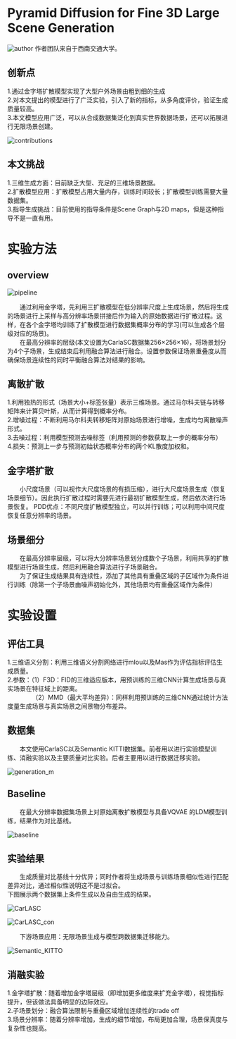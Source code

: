# Pyramid Diffusion for Fine 3D Large Scene Generation

![author](https://github.com/Tidalillusion/PaperReading-3D-Generation-/blob/main/Read/Image/PDD1author.png)
作者团队来自于西南交通大学。


## 创新点

1.通过金字塔扩散模型实现了大型户外场景由粗到细的生成<br>
2.对本文提出的模型进行了广泛实验，引入了新的指标，从多角度评价，验证生成质量较高。<br>
3.本文模型应用广泛，可以从合成数据集泛化到真实世界数据场景，还可以拓展进行无限场景创建。

![contributions](https://github.com/Tidalillusion/PaperReading-3D-Generation-/blob/main/Read/Image/PDD2PDDcontributions.png)

## 本文挑战

1.三维生成方面：目前缺乏大型、充足的三维场景数据。<br>
2.扩散模型应用：扩散模型占用大量内存，训练时间较长；扩散模型训练需要大量数据集。<br>
3.指导生成挑战：目前使用的指导条件是Scene Graph与2D maps，但是这种指导不是一直有用。<br>

# 实验方法

## overview

![pipeline](https://github.com/Tidalillusion/PaperReading-3D-Generation-/blob/main/Read/Image/PDD3Pipeline.png)

&emsp;&emsp;通过利用金字塔，先利用三扩散模型在低分辨率尺度上生成场景，然后将生成的场景进行上采样与高分辨率场景拼接后作为输入的原始数据进行扩散过程。这样，在各个金字塔均训练了扩散模型进行数据集概率分布的学习(可以生成各个层级对应的场景)。<br>
&emsp;&emsp;在最高分辨率的层级(本文设置为CarlaSC数据集256×256×16)，将场景划分为4个子场景，生成结束后利用融合算法进行融合。设置参数保证场景重叠度从而确保场景连续性的同时平衡融合算法对结果的影响。

## 离散扩散

1.利用独热的形式（场景大小+标签张量）表示三维场景。通过马尔科夫链与转移矩阵来计算贝叶斯，从而计算得到概率分布。<br>
2.增噪过程：不断利用马尔科夫转移矩阵对原始场景进行增噪，生成均匀离散噪声形式。<br>
3.去噪过程：利用模型预测去噪标签（利用预测的参数获取上一步的概率分布）<br>
4.损失：预测上一步与预测初始状态概率分布的两个KL散度加权和。<br>

## 金字塔扩散

&emsp;&emsp;小尺度场景（可以视作大尺度场景的有损压缩），进行大尺度场景生成（恢复场景细节）。因此执行扩散过程时需要先进行最初扩散模型生成，然后依次进行场景恢复。
PDD优点：不同尺度扩散模型独立，可以并行训练；可以利用中间尺度恢复任意分辨率的场景。

## 场景细分

&emsp;&emsp;在最高分辨率层级，可以将大分辨率场景划分成数个子场景，利用共享的扩散模型进行场景生成，然后利用融合算法进行子场景融合。<br>
&emsp;&emsp;为了保证生成结果具有连续性，添加了其他具有重叠区域的子区域作为条件进行训练（除第一个子场景由噪声初始化外，其他场景均有重叠区域作为条件）

# 实验设置

## 评估工具

1.三维语义分割：利用三维语义分割网络进行mIou以及Mas作为评估指标评估生成质量。<br>
2.参数：（1）F3D：FID的三维适应版本，用预训练的三维CNN计算生成场景与真实场景在特征域上的距离。<br>
&emsp;&emsp;&emsp;&emsp;（2）MMD（最大平均差异）：同样利用预训练的三维CNN通过统计方法度量生成场景与真实场景之间景物分布差异。

## 数据集

&emsp;&emsp;本文使用CarlaSC以及Semantic KITTI数据集。前者用以进行实验模型训练、消融实验以及主要质量对比实验。后者主要用以进行数据迁移实验。

![generation_m](https://github.com/Tidalillusion/PaperReading-3D-Generation-/blob/main/Read/Image/PDD6result_generation.png)

## Baseline

&emsp;&emsp;在最大分辨率数据集场景上对原始离散扩散模型与具备VQVAE 的LDM模型训练，结果作为对比基线。

![baseline](https://github.com/Tidalillusion/PaperReading-3D-Generation-/blob/main/Read/Image/PDD5quality.png)

## 实验结果

&emsp;&emsp;生成质量对比基线十分优异；同时作者将生成场景与训练场景相似性进行匹配差异对比，通过相似性说明这不是过拟合。<br>
下图展示两个数据集上条件生成以及自由生成的结果。

![CarLASC](https://github.com/Tidalillusion/PaperReading-3D-Generation-/blob/main/Read/Image/PDD7CarLASC.png)

![CarLASC_con](https://github.com/Tidalillusion/PaperReading-3D-Generation-/blob/main/Read/Image/PDD8CarLASCcon.png)




&emsp;&emsp;下游场景应用：无限场景生成与模型跨数据集迁移能力。

![Semantic_KITTO](https://github.com/Tidalillusion/PaperReading-3D-Generation-/blob/main/Read/Image/PDD9SemanticKITTO.png)

## 消融实验

1.金字塔扩散：随着增加金字塔层级（即增加更多维度来扩充金字塔），视觉指标提升，但该做法具备明显的边际效应。<br>
2.子场景划分：融合算法限制与重叠区域增加连续性的trade off<br>
3.场景分辨率：随着分辨率增加，生成的细节增加，布局更加合理，场景保真度与复杂性也提高。<br>










